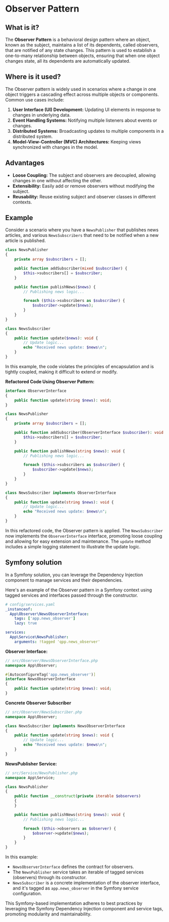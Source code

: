 # Observer Pattern

## What is it?

The **Observer Pattern** is a behavioral design pattern where an object, known as the subject, maintains a list of its dependents, called observers, that are notified of any state changes. This pattern is used to establish a one-to-many relationship between objects, ensuring that when one object changes state, all its dependents are automatically updated.

## Where is it used?

The Observer pattern is widely used in scenarios where a change in one object triggers a cascading effect across multiple objects or components. Common use cases include:

1. **User Interface (UI) Development:** Updating UI elements in response to changes in underlying data.
2. **Event Handling Systems:** Notifying multiple listeners about events or changes.
3. **Distributed Systems:** Broadcasting updates to multiple components in a distributed system.
4. **Model-View-Controller (MVC) Architectures:** Keeping views synchronized with changes in the model.

## Advantages

- **Loose Coupling:** The subject and observers are decoupled, allowing changes in one without affecting the other.
- **Extensibility:** Easily add or remove observers without modifying the subject.
- **Reusability:** Reuse existing subject and observer classes in different contexts.

## Example

Consider a scenario where you have a `NewsPublisher` that publishes news articles, and various `NewsSubscribers` that need to be notified when a new article is published.

```php
class NewsPublisher 
{
    private array $subscribers = [];

    public function addSubscriber(mixed $subscriber) {
        $this->subscribers[] = $subscriber;
    }

    public function publishNews($news) {
        // Publishing news logic...

        foreach ($this->subscribers as $subscriber) {
            $subscriber->update($news);
        }
    }
}

class NewsSubscriber 
{
    public function update($news): void {
        // Update logic...
        echo "Received news update: $news\n";
    }
}
```

In this example, the code violates the principles of encapsulation and is tightly coupled, making it difficult to extend or modify.

**Refactored Code Using Observer Pattern:**

```php
interface ObserverInterface
{
    public function update(string $news): void;
}

class NewsPublisher 
{
    private array $subscribers = [];

    public function addSubscriber(ObserverInterface $subscriber): void {
        $this->subscribers[] = $subscriber;
    }

    public function publishNews(string $news): void {
        // Publishing news logic...

        foreach ($this->subscribers as $subscriber) {
            $subscriber->update($news);
        }
    }
}

class NewsSubscriber implements ObserverInterface 
{
    public function update(string $news): void {
        // Update logic...
        echo "Received news update: $news\n";
    }
}
```

In this refactored code, the Observer pattern is applied. The `NewsSubscriber` now implements the `ObserverInterface` interface, promoting loose coupling and allowing for easy extension and maintenance. The `update` method includes a simple logging statement to illustrate the update logic.

## Symfony solution

In a Symfony solution, you can leverage the Dependency Injection component to manage services and their dependencies. 

Here's an example of the Observer pattern in a Symfony context using tagged services and interfaces passed through the constructor.

```yaml
# config/services.yaml
_instanceof:
  App\Observer\NewsObserverInterface:
    tags: ['app.news_observer']
    lazy: true

services:
  App\Service\NewsPublisher:
    arguments: !tagged 'qpp.news_observer'
```

**Observer Interface:**

```php
// src/Observer/NewsObserverInterface.php
namespace App\Observer;

#[AutoconfigureTag('app.news_observer')]
interface NewsObserverInterface 
{
    public function update(string $news): void;
}
```

**Concrete Observer Subscriber**

```php
// src/Observer/NewsSubscriber.php
namespace App\Observer;

class NewsSubscriber implements NewsObserverInterface 
{
    public function update(string $news): void {
        // Update logic...
        echo "Received news update: $news\n";
    }
}
```

**NewsPublisher Service:**

```php
// src/Service/NewsPublisher.php
namespace App\Service;

class NewsPublisher 
{
    public function __construct(private iterable $observers) 
    {
    }

    public function publishNews(string $news): void {
        // Publishing news logic...

        foreach ($this->observers as $observer) {
            $observer->update($news);
        }
    }
}
```

In this example:

- `NewsObserverInterface` defines the contract for observers.
- The `NewsPublisher` service takes an iterable of tagged services (observers) through its constructor.
- `NewsSubscriber` is a concrete implementation of the observer interface, and it's tagged as `app.news_observer` in the Symfony service configuration.

This Symfony-based implementation adheres to best practices by leveraging the Symfony Dependency Injection component and service tags, promoting modularity and maintainability.
